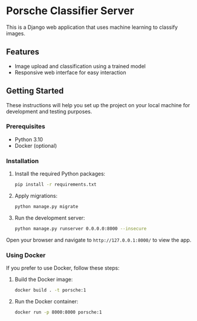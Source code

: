 # Porsche Classifier Server

This is a Django web application that uses machine learning to classify images.

## Features

- Image upload and classification using a trained model
- Responsive web interface for easy interaction

## Getting Started

These instructions will help you set up the project on your local machine for development and testing purposes.

### Prerequisites

- Python 3.10
- Docker (optional)

### Installation

1. Install the required Python packages:
    ```bash
    pip install -r requirements.txt
    ```
2. Apply migrations:
    ```bash
    python manage.py migrate
    ```
3. Run the development server:
    ```bash
    python manage.py runserver 0.0.0.0:8000 --insecure
    ```
Open your browser and navigate to `http://127.0.0.1:8000/` to view the app.

### Using Docker

If you prefer to use Docker, follow these steps:

1. Build the Docker image:
    ```bash
    docker build . -t porsche:1
    ```
2. Run the Docker container:
    ```bash
    docker run -p 8000:8000 porsche:1
    ```